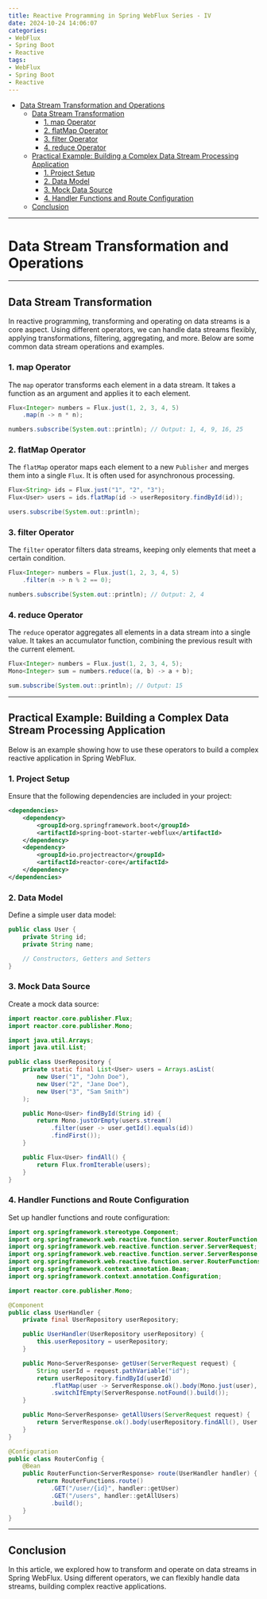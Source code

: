 ```yaml
---
title: Reactive Programming in Spring WebFlux Series - IV
date: 2024-10-24 14:06:07
categories:
- WebFlux
- Spring Boot
- Reactive
tags:
- WebFlux
- Spring Boot
- Reactive
---
```



- [Data Stream Transformation and Operations](#data-stream-transformation-and-operations)
  - [Data Stream Transformation](#data-stream-transformation)
    - [1. map Operator](#1-map-operator)
    - [2. flatMap Operator](#2-flatmap-operator)
    - [3. filter Operator](#3-filter-operator)
    - [4. reduce Operator](#4-reduce-operator)
  - [Practical Example: Building a Complex Data Stream Processing Application](#practical-example-building-a-complex-data-stream-processing-application)
    - [1. Project Setup](#1-project-setup)
    - [2. Data Model](#2-data-model)
    - [3. Mock Data Source](#3-mock-data-source)
    - [4. Handler Functions and Route Configuration](#4-handler-functions-and-route-configuration)
  - [Conclusion](#conclusion)

---

# Data Stream Transformation and Operations

---

<a name="data-stream-transformation"></a> 
## Data Stream Transformation

In reactive programming, transforming and operating on data streams is a core aspect. Using different operators, we can handle data streams flexibly, applying transformations, filtering, aggregating, and more. Below are some common data stream operations and examples.

<a name="map-operator"></a>
### 1. map Operator

The `map` operator transforms each element in a data stream. It takes a function as an argument and applies it to each element.

```java
Flux<Integer> numbers = Flux.just(1, 2, 3, 4, 5)
    .map(n -> n * n);

numbers.subscribe(System.out::println); // Output: 1, 4, 9, 16, 25
```

<a name="flatmap-operator"></a>
### 2. flatMap Operator

The `flatMap` operator maps each element to a new `Publisher` and merges them into a single `Flux`. It is often used for asynchronous processing.

```java
Flux<String> ids = Flux.just("1", "2", "3");
Flux<User> users = ids.flatMap(id -> userRepository.findById(id));

users.subscribe(System.out::println);
```

<a name="filter-operator"></a>
### 3. filter Operator

The `filter` operator filters data streams, keeping only elements that meet a certain condition.

```java
Flux<Integer> numbers = Flux.just(1, 2, 3, 4, 5)
    .filter(n -> n % 2 == 0);

numbers.subscribe(System.out::println); // Output: 2, 4
```

<a name="reduce-operator"></a>
### 4. reduce Operator

The `reduce` operator aggregates all elements in a data stream into a single value. It takes an accumulator function, combining the previous result with the current element.

```java
Flux<Integer> numbers = Flux.just(1, 2, 3, 4, 5);
Mono<Integer> sum = numbers.reduce((a, b) -> a + b);

sum.subscribe(System.out::println); // Output: 15
```

---

<a name="practical-example-building-a-complex-data-stream-processing-application"></a>
## Practical Example: Building a Complex Data Stream Processing Application

Below is an example showing how to use these operators to build a complex reactive application in Spring WebFlux.

<a name="project-setup"></a>
### 1. Project Setup

Ensure that the following dependencies are included in your project:

```xml
<dependencies>
    <dependency>
        <groupId>org.springframework.boot</groupId>
        <artifactId>spring-boot-starter-webflux</artifactId>
    </dependency>
    <dependency>
        <groupId>io.projectreactor</groupId>
        <artifactId>reactor-core</artifactId>
    </dependency>
</dependencies>
```

<a name="data-model"></a>
### 2. Data Model

Define a simple user data model:

```java
public class User {
    private String id;
    private String name;

    // Constructors, Getters and Setters
}
```

<a name="mock-data-source"></a>
### 3. Mock Data Source

Create a mock data source:

```java
import reactor.core.publisher.Flux;
import reactor.core.publisher.Mono;

import java.util.Arrays;
import java.util.List;

public class UserRepository {
    private static final List<User> users = Arrays.asList(
        new User("1", "John Doe"),
        new User("2", "Jane Doe"),
        new User("3", "Sam Smith")
    );

    public Mono<User> findById(String id) {
        return Mono.justOrEmpty(users.stream()
            .filter(user -> user.getId().equals(id))
            .findFirst());
    }

    public Flux<User> findAll() {
        return Flux.fromIterable(users);
    }
}
```

<a name="handler-functions-and-route-configuration"></a>
### 4. Handler Functions and Route Configuration

Set up handler functions and route configuration:

```java
import org.springframework.stereotype.Component;
import org.springframework.web.reactive.function.server.RouterFunction;
import org.springframework.web.reactive.function.server.ServerRequest;
import org.springframework.web.reactive.function.server.ServerResponse;
import org.springframework.web.reactive.function.server.RouterFunctions;
import org.springframework.context.annotation.Bean;
import org.springframework.context.annotation.Configuration;

import reactor.core.publisher.Mono;

@Component
public class UserHandler {
    private final UserRepository userRepository;

    public UserHandler(UserRepository userRepository) {
        this.userRepository = userRepository;
    }

    public Mono<ServerResponse> getUser(ServerRequest request) {
        String userId = request.pathVariable("id");
        return userRepository.findById(userId)
            .flatMap(user -> ServerResponse.ok().body(Mono.just(user), User.class))
            .switchIfEmpty(ServerResponse.notFound().build());
    }

    public Mono<ServerResponse> getAllUsers(ServerRequest request) {
        return ServerResponse.ok().body(userRepository.findAll(), User.class);
    }
}

@Configuration
public class RouterConfig {
    @Bean
    public RouterFunction<ServerResponse> route(UserHandler handler) {
        return RouterFunctions.route()
            .GET("/user/{id}", handler::getUser)
            .GET("/users", handler::getAllUsers)
            .build();
    }
}
```

---

<a name="conclusion"></a>
## Conclusion

In this article, we explored how to transform and operate on data streams in Spring WebFlux. Using different operators, we can flexibly handle data streams, building complex reactive applications.
